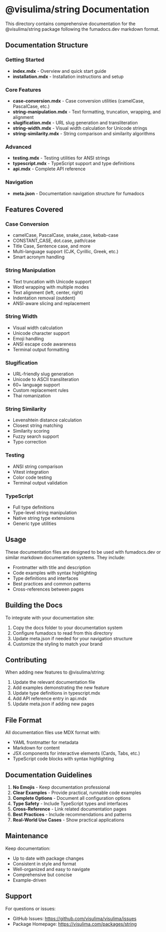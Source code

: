 # @visulima/string Documentation

This directory contains comprehensive documentation for the @visulima/string package following the fumadocs.dev markdown format.

## Documentation Structure

### Getting Started
- **index.mdx** - Overview and quick start guide
- **installation.mdx** - Installation instructions and setup

### Core Features
- **case-conversion.mdx** - Case conversion utilities (camelCase, PascalCase, etc.)
- **string-manipulation.mdx** - Text formatting, truncation, wrapping, and alignment
- **slugification.mdx** - URL slug generation and transliteration
- **string-width.mdx** - Visual width calculation for Unicode strings
- **string-similarity.mdx** - String comparison and similarity algorithms

### Advanced
- **testing.mdx** - Testing utilities for ANSI strings
- **typescript.mdx** - TypeScript support and type definitions
- **api.mdx** - Complete API reference

### Navigation
- **meta.json** - Documentation navigation structure for fumadocs

## Features Covered

### Case Conversion
- camelCase, PascalCase, snake_case, kebab-case
- CONSTANT_CASE, dot.case, path/case
- Title Case, Sentence case, and more
- Multi-language support (CJK, Cyrillic, Greek, etc.)
- Smart acronym handling

### String Manipulation
- Text truncation with Unicode support
- Word wrapping with multiple modes
- Text alignment (left, center, right)
- Indentation removal (outdent)
- ANSI-aware slicing and replacement

### String Width
- Visual width calculation
- Unicode character support
- Emoji handling
- ANSI escape code awareness
- Terminal output formatting

### Slugification
- URL-friendly slug generation
- Unicode to ASCII transliteration
- 60+ language support
- Custom replacement rules
- Thai romanization

### String Similarity
- Levenshtein distance calculation
- Closest string matching
- Similarity scoring
- Fuzzy search support
- Typo correction

### Testing
- ANSI string comparison
- Vitest integration
- Color code testing
- Terminal output validation

### TypeScript
- Full type definitions
- Type-level string manipulation
- Native string type extensions
- Generic type utilities

## Usage

These documentation files are designed to be used with fumadocs.dev or similar markdown documentation systems. They include:

- Frontmatter with title and description
- Code examples with syntax highlighting
- Type definitions and interfaces
- Best practices and common patterns
- Cross-references between pages

## Building the Docs

To integrate with your documentation site:

1. Copy the docs folder to your documentation system
2. Configure fumadocs to read from this directory
3. Update meta.json if needed for your navigation structure
4. Customize the styling to match your brand

## Contributing

When adding new features to @visulima/string:

1. Update the relevant documentation file
2. Add examples demonstrating the new feature
3. Update type definitions in typescript.mdx
4. Add API reference entry in api.mdx
5. Update meta.json if adding new pages

## File Format

All documentation files use MDX format with:
- YAML frontmatter for metadata
- Markdown for content
- JSX components for interactive elements (Cards, Tabs, etc.)
- TypeScript code blocks with syntax highlighting

## Documentation Guidelines

1. **No Emojis** - Keep documentation professional
2. **Clear Examples** - Provide practical, runnable code examples
3. **Complete Options** - Document all configuration options
4. **Type Safety** - Include TypeScript types and interfaces
5. **Cross-Reference** - Link related documentation pages
6. **Best Practices** - Include recommendations and patterns
7. **Real-World Use Cases** - Show practical applications

## Maintenance

Keep documentation:
- Up to date with package changes
- Consistent in style and format
- Well-organized and easy to navigate
- Comprehensive but concise
- Example-driven

## Support

For questions or issues:
- GitHub Issues: https://github.com/visulima/visulima/issues
- Package Homepage: https://visulima.com/packages/string
